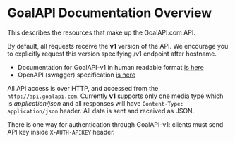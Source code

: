 
# GoalAPI Documentation Overview 
This describes the resources that make up the GoalAPI.com API. 

By default, all requests receive the **v1** version of the API. We encourage you to explicitly request this version specifying /v1 endpoint after hostname.

 - Documentation for GoalAPI-v1 in human readable format [is here](v1/docs/docs-v1.md)
 - OpenAPI (swagger) specification [is here](v1/schema/swagger.json)

All API access is over HTTP, and accessed from the `http://api.goalapi.com`. Currently **v1** supports only one media type which is _application/json_ and all responses will have `Content-Type: application/json` header. All data is sent and received as JSON.  

There is one way for authentication through GoalAPI-v1: clients must send API key inside `X-AUTH-APIKEY` header. 

